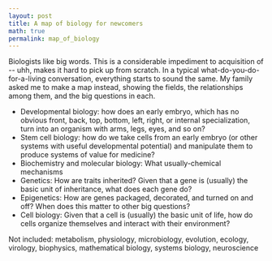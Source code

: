 ```yaml
---
layout: post
title: A map of biology for newcomers
math: true
permalink: map_of_biology
---
```


Biologists like big words. This is a considerable impediment to acquisition of -- uhh, makes it hard to pick up from scratch. In a typical what-do-you-do-for-a-living conversation, everything starts to sound the same. My family asked me to make a map instead, showing the fields, the relationships among them, and the big questions in each. 

- Developmental biology: how does an early embryo, which has no obvious front, back, top, bottom, left, right, or internal specialization, turn into an organism with arms, legs, eyes, and so on?
- Stem cell biology: how do we take cells from an early embryo (or other systems with useful developmental potential) and manipulate them to produce systems of value for medicine? 
- Biochemistry and molecular biology: What usually-chemical mechanisms 
- Genetics: How are traits inherited? Given that a gene is (usually) the basic unit of inheritance, what does each gene do?
- Epigenetics: How are genes packaged, decorated, and turned on and off? When does this matter to other big questions?
- Cell biology: Given that a cell is (usually) the basic unit of life, how do cells organize themselves and interact with their environment?

Not included: metabolism, physiology, microbiology, evolution, ecology, virology, biophysics, mathematical biology, systems biology, neuroscience



